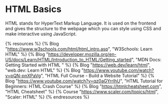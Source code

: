 # HTML Basics

HTML stands for HyperText Markup Language. It is used on the frontend and gives the structure to the webpage which you can style using CSS and make interactive using JavaScript.

{% resources %}
  {% Blog "https://www.w3schools.com/html/html_intro.asp", "W3Schools: Learn HTML" %}
  {% Blog "https://developer.mozilla.org/en-US/docs/Learn/HTML/Introduction_to_HTML/Getting_started", "MDN Docs: Getting Started with HTML " %}
  {% Blog "https://web.dev/learn/html", "web.dev: Learn HTML" %}
  {% Blog "https://www.youtube.com/watch?v=pQN-pnXPaVg", "HTML Full Course - Build a Website Tutorial" %}
  {% Blog "https://www.youtube.com/watch?v=qz0aGYrrlhU", "HTML Tutorial for Beginners: HTML Crash Course" %}
  {% Blog "https://htmlcheatsheet.com", "HTML Cheatsheet" %}
  {% Course "https://www.scaler.com/topics/html", "Scaler: HTML" %}
{% endresources %}
